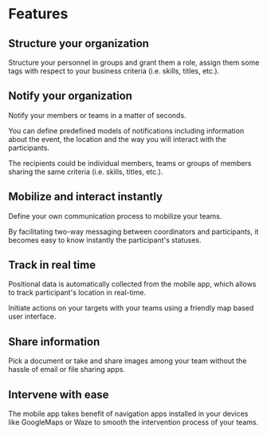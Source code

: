 # Features

## <i class="las la-users"></i> Structure your organization

Structure your personnel in groups and grant them a role, assign them some tags with respect to your business criteria (i.e. skills, titles, etc.).

## <i class="las la-bullhorn"></i> Notify your organization

Notify your members or teams in a matter of seconds.

You can define predefined models of notifications including information about the event, the location and the way you will interact with the participants.

The recipients could be individual members, teams or groups of members sharing the same criteria (i.e. skills, titles, etc.).

## <i class="las la-comments"></i> Mobilize and interact instantly

Define your own communication process to mobilize your teams.

By facilitating two-way messaging between coordinators and participants, it becomes easy to know instantly the participant's statuses.

## <i class="las la-map-marked-alt"></i> Track in real time

Positional data is automatically collected from the mobile app, which allows to track participant's location in real-time.

Initiate actions on your targets with your teams using a friendly map based user interface.

## <i class="las la-photo-video"></i> Share information

Pick a document or take and share images among your team without the hassle of email or file sharing apps.

## <i class="las la-location-arrow"></i> Intervene with ease

The mobile app takes benefit of navigation apps installed in your devices like GoogleMaps or Waze to smooth the intervention process of your teams.

